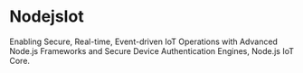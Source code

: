 # NodejsIot
Enabling Secure, Real-time, Event-driven IoT Operations with Advanced Node.js Frameworks and Secure Device Authentication Engines, Node.js IoT Core.
